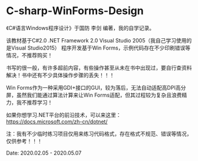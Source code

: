 # C-sharp-WinForms-Design
《C#语言Windows程序设计》于国防 李剑 编著，我的自学记录。

该教材基于C#2.0  .NET Framework 2.0  Visual Studio 2005（我自己学习使用的是Visual Studio2015）
程序开发基于Win Forms，示例代码存在不少印刷错误等情况，不推荐购买！

书写的很一般，有许多超前内容，有些操作甚至从未在书中出现过，要自行查资料解决！书中还有不少具体操作步骤的丢失！！！

Win Forms作为一种采用GDI+接口的GUI，较为落后，无法自动适配高DPI高分屏，虽然我们能通过算法计算来让Win Forms适配，但其过程较为复杂且浪费精力，我不推荐学习！

如果你想学习.NET平台的前沿技术，可以来这里：
https://docs.microsoft.com/zh-cn/dotnet/

注：我有不少临时练习项目仅用来练习代码格式，存在格式不规范、错误等情况，仅供参考！！！

Date: 2020.02.05 - 2020.05.07
